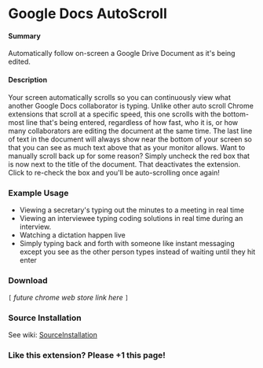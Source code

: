 # Google Docs AutoScroll #


#### Summary ####
Automatically follow on-screen a Google Drive Document as it's being edited.


#### Description ####
Your screen automatically scrolls so you can continuously view what another Google Docs collaborator is typing. Unlike other auto scroll Chrome extensions that scroll at a specific speed, this one scrolls with the bottom-most line that's being entered, regardless of how fast, who it is, or how many collaborators are editing the document at the same time. The last line of text in the document will always show near the bottom of your screen so that you can see as much text above that as your monitor allows. Want to manually scroll back up for some reason? Simply uncheck the red box that is now next to the title of the document. That deactivates the extension. Click to re-check the box and you'll be auto-scrolling once again!


### Example Usage ###
  * Viewing a secretary's typing out the minutes to a meeting in real time
  * Viewing an interviewee typing coding solutions in real time during an interview.
  * Watching a dictation happen live
  * Simply typing back and forth with someone like instant messaging except you see as the other person types instead of waiting until they hit enter

### Download ###
`[` _future chrome web store link here_ `]`

### Source Installation ###
See wiki: [SourceInstallation](SourceInstallation.md)

### Like this extension? Please +1 this page! ###
